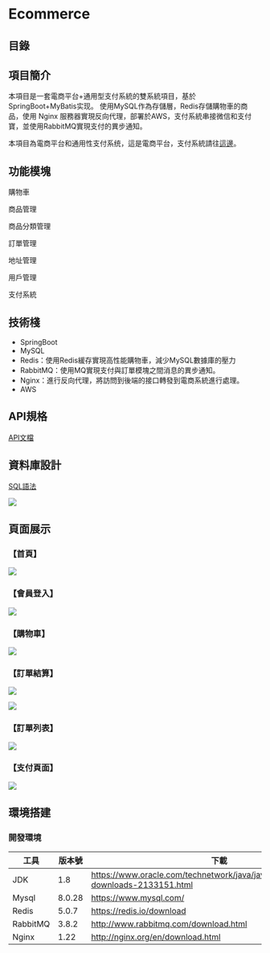 # Ecommerce

##  目錄



## 項目簡介

本項目是一套電商平台+通用型支付系統的雙系統項目，基於SpringBoot+MyBatis实现。
使用MySQL作為存儲層，Redis存儲購物車的商品，使用 Nginx 服務器實現反向代理，部署於AWS，支付系統串接微信和支付寶，並使用RabbitMQ實現支付的異步通知。

本項目為電商平台和通用性支付系统，這是電商平台，支付系統請往[這邊](https://github.com/karenchuu/pay)。

## 功能模塊

購物車

商品管理

商品分類管理

訂單管理

地址管理

用戶管理

支付系統



## 技術棧

* SpringBoot
* MySQL
* Redis：使用Redis緩存實現高性能購物車，減少MySQL數據庫的壓力
* RabbitMQ：使用MQ實現支付與訂單模塊之間消息的異步通知。
* Nginx：進行反向代理，將訪問到後端的接口轉發到電商系統進行處理。
* AWS



## API規格

[API文檔](https://github.com/karenchuu/Ecommerce/tree/main/docs/api)

## 資料庫設計

[SQL語法](https://github.com/karenchuu/Ecommerce/tree/main/docs/sql)

![](https://github.com/karenchuu/Ecommerce/blob/main/docs/imgs/%E8%B3%87%E6%96%99%E5%BA%ABER%E5%9C%96.jpg)

## 頁面展示

### 【首頁】

![](https://raw.githubusercontent.com/karenchuu/oss/main/202208010025853.png)



### 【會員登入】

![](https://raw.githubusercontent.com/karenchuu/oss/main/202208010023849.png)

### 【購物車】

![](https://raw.githubusercontent.com/karenchuu/oss/main/202208010028368.png)

### 【訂單結算】

![](https://raw.githubusercontent.com/karenchuu/oss/main/202208010029204.png)

![](https://raw.githubusercontent.com/karenchuu/oss/main/202208010029487.png)

### 【訂單列表】

![](https://raw.githubusercontent.com/karenchuu/oss/main/202207272229024.png)

### 【支付頁面】

![](https://raw.githubusercontent.com/karenchuu/oss/main/202207272232977.png)



## 環境搭建

### 開發環境

| 工具     | 版本號   | 下載                                                                                   |
| -------- |-------|--------------------------------------------------------------------------------------|
| JDK      | 1.8   | https://www.oracle.com/technetwork/java/javase/downloads/jdk8-downloads-2133151.html |
| Mysql    | 8.0.28 | https://www.mysql.com/                                                               |
| Redis    | 5.0.7 | https://redis.io/download                                                            |
| RabbitMQ | 3.8.2 | http://www.rabbitmq.com/download.html                                                |
| Nginx    | 1.22  | http://nginx.org/en/download.html                                                    |

